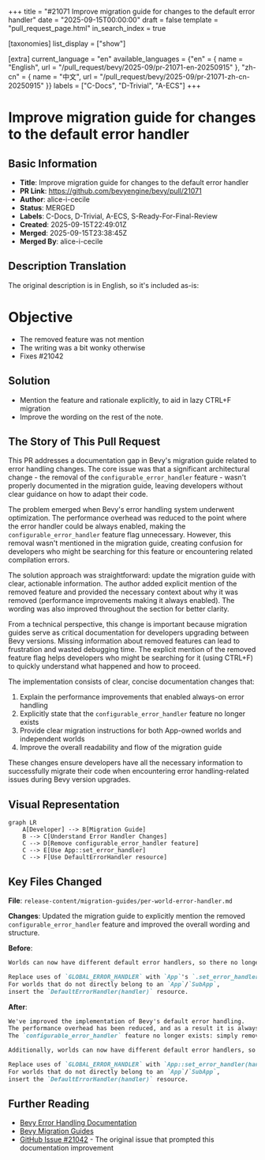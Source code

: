 +++
title = "#21071 Improve migration guide for changes to the default error handler"
date = "2025-09-15T00:00:00"
draft = false
template = "pull_request_page.html"
in_search_index = true

[taxonomies]
list_display = ["show"]

[extra]
current_language = "en"
available_languages = {"en" = { name = "English", url = "/pull_request/bevy/2025-09/pr-21071-en-20250915" }, "zh-cn" = { name = "中文", url = "/pull_request/bevy/2025-09/pr-21071-zh-cn-20250915" }}
labels = ["C-Docs", "D-Trivial", "A-ECS"]
+++

# Improve migration guide for changes to the default error handler

## Basic Information
- **Title**: Improve migration guide for changes to the default error handler
- **PR Link**: https://github.com/bevyengine/bevy/pull/21071
- **Author**: alice-i-cecile
- **Status**: MERGED
- **Labels**: C-Docs, D-Trivial, A-ECS, S-Ready-For-Final-Review
- **Created**: 2025-09-15T22:49:01Z
- **Merged**: 2025-09-15T23:38:45Z
- **Merged By**: alice-i-cecile

## Description Translation
The original description is in English, so it's included as-is:

# Objective

- The removed feature was not mention
- The writing was a bit wonky otherwise
- Fixes #21042

## Solution

- Mention the feature and rationale explicitly, to aid in lazy CTRL+F migration
- Improve the wording on the rest of the note.

## The Story of This Pull Request

This PR addresses a documentation gap in Bevy's migration guide related to error handling changes. The core issue was that a significant architectural change - the removal of the `configurable_error_handler` feature - wasn't properly documented in the migration guide, leaving developers without clear guidance on how to adapt their code.

The problem emerged when Bevy's error handling system underwent optimization. The performance overhead was reduced to the point where the error handler could be always enabled, making the `configurable_error_handler` feature flag unnecessary. However, this removal wasn't mentioned in the migration guide, creating confusion for developers who might be searching for this feature or encountering related compilation errors.

The solution approach was straightforward: update the migration guide with clear, actionable information. The author added explicit mention of the removed feature and provided the necessary context about why it was removed (performance improvements making it always enabled). The wording was also improved throughout the section for better clarity.

From a technical perspective, this change is important because migration guides serve as critical documentation for developers upgrading between Bevy versions. Missing information about removed features can lead to frustration and wasted debugging time. The explicit mention of the removed feature flag helps developers who might be searching for it (using CTRL+F) to quickly understand what happened and how to proceed.

The implementation consists of clear, concise documentation changes that:
1. Explain the performance improvements that enabled always-on error handling
2. Explicitly state that the `configurable_error_handler` feature no longer exists
3. Provide clear migration instructions for both App-owned worlds and independent worlds
4. Improve the overall readability and flow of the migration guide

These changes ensure developers have all the necessary information to successfully migrate their code when encountering error handling-related issues during Bevy version upgrades.

## Visual Representation

```mermaid
graph LR
    A[Developer] --> B[Migration Guide]
    B --> C[Understand Error Handler Changes]
    C --> D[Remove configurable_error_handler feature]
    C --> E[Use App::set_error_handler]
    C --> F[Use DefaultErrorHandler resource]
```

## Key Files Changed

**File**: `release-content/migration-guides/per-world-error-handler.md`

**Changes**: Updated the migration guide to explicitly mention the removed `configurable_error_handler` feature and improved the overall wording and structure.

**Before**:
```markdown
Worlds can now have different default error handlers, so there no longer is a global handler.

Replace uses of `GLOBAL_ERROR_HANDLER` with `App`'s `.set_error_handler(handler)`.
For worlds that do not directly belong to an `App`/`SubApp`,
insert the `DefaultErrorHandler(handler)` resource.
```

**After**:
```markdown
We've improved the implementation of Bevy's default error handling.
The performance overhead has been reduced, and as a result it is always enabled.
The `configurable_error_handler` feature no longer exists: simply remove it from your list of enabled features.

Additionally, worlds can now have different default error handlers, so there is no longer a truly global handler.

Replace uses of `GLOBAL_ERROR_HANDLER` with `App::set_error_handler(handler)`.
For worlds that do not directly belong to an `App`/`SubApp`,
insert the `DefaultErrorHandler(handler)` resource.
```

## Further Reading

- [Bevy Error Handling Documentation](https://bevyengine.org/learn/errors/)
- [Bevy Migration Guides](https://bevyengine.org/learn/migration-guides/)
- [GitHub Issue #21042](https://github.com/bevyengine/bevy/issues/21042) - The original issue that prompted this documentation improvement
